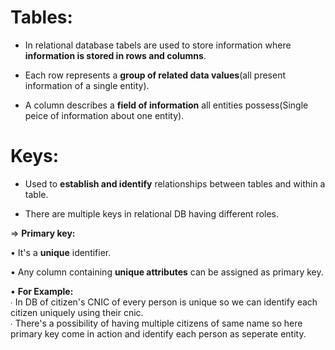 # Tables:
- In relational database tabels are used to store information where **information is stored in rows and columns**.

- Each row represents a **group of related data values**(all present information of a single entity).  

- A column describes a **field of information** all entities possess(Single peice of information about one entity).  

# Keys:
- Used to **establish and identify** relationships between tables and within a table.

- There are multiple keys in relational DB having different roles.  

 ⇒ **Primary key:**
 
 •  It's a **unique** identifier.
 
 •  Any column containing **unique attributes** can be assigned as primary key.  
 
 • **For Example:**   
               ∙ In DB of citizen's CNIC of every person is unique so we can identify each citizen uniquely using their cnic.   
               ∙ There's a possibility of having multiple citizens of same name so here primary key come in action and identify each person as seperate entity.    
                         
  
